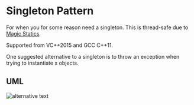 # Singleton Pattern

For when you for some reason need a singleton.
This is thread-safe due to [Magic Statics](http://www.open-std.org/jtc1/sc22/wg21/docs/papers/2008/n2660.htm).

Supported from VC++2015 and GCC C++11.

One suggested alternative to a singleton is to throw an exception when trying to instantiate x objects.

## UML

![alternative text](http://www.plantuml.com/plantuml/proxy?src=https://raw.githubusercontent.com/jonathan-daniel/ModernDesignPatterns/master/SingletonPattern/doc/singleton_diagram.txt&fmt=svg)